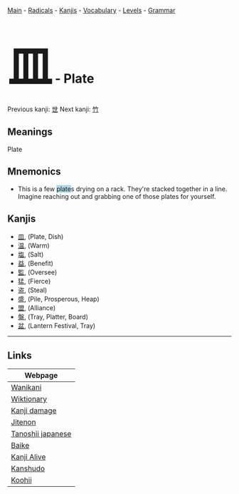 <style> bigfont {font-size: 100px}</style>
[Main](../README.md) -
[Radicals](../radicals.md) -
[Kanjis](../kanjis.md) -
[Vocabulary](../vocabulary.md) -
[Levels](../levels.md) -
[Grammar](../grammar.md)
# <bigfont> 皿</bigfont> - Plate 

Previous kanji: [世](世.md) Next kanji: [竹](竹.md) 

## Meanings
 Plate
## Mnemonics
 * This is a few <span style="background-color:#ADD8E6"> plate</span>s drying on a rack. They're stacked together in a line. Imagine reaching out and grabbing one of those plates for yourself.


## Kanjis
 * [皿](../kanjis/皿.md), (Plate, Dish)
* [温](../kanjis/温.md), (Warm)
* [塩](../kanjis/塩.md), (Salt)
* [益](../kanjis/益.md), (Benefit)
* [監](../kanjis/監.md), (Oversee)
* [猛](../kanjis/猛.md), (Fierce)
* [盗](../kanjis/盗.md), (Steal)
* [盛](../kanjis/盛.md), (Pile, Prosperous, Heap)
* [盟](../kanjis/盟.md), (Alliance)
* [盤](../kanjis/盤.md), (Tray, Platter, Board)
* [盆](../kanjis/盆.md), (Lantern Festival, Tray)



---

## Links 

| Webpage |
| --- |
| [Wanikani          ](https://www.wanikani.com/kanji/皿) |
| [Wiktionary        ](https://en.wiktionary.org/wiki/皿) |
| [Kanji damage      ](http://www.kanjidamage.com/kanji/search?utf8=✓&q=皿) |
| [Jitenon           ](https://jitenon.com/kanji/皿) |
| [Tanoshii japanese ](https://www.tanoshiijapanese.com/dictionary/kanji.cfm?k=皿) |
| [Baike             ](https://baike.baidu.com/item/皿) |
| [Kanji Alive       ](https://app.kanjialive.com/皿) |
| [Kanshudo          ](https://www.kanshudo.com/searchmn?q=皿) |
| [Koohii            ](https://kanji.koohii.com/study/kanji/皿) |
